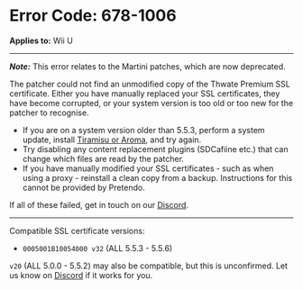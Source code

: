 # Error Code: 678-1006
**Applies to:** Wii U

---

***Note:*** This error relates to the Martini patches, which are now deprecated.

The patcher could not find an unmodified copy of the Thwate Premium SSL certificate. Either you have manually replaced
your SSL certificates, they have become corrupted, or your system version is too old or too new for the patcher to
recognise.

- If you are on a system version older than 5.5.3, perform a system update, install
  [Tiramisu or Aroma](https://wiiu.hacks.guide), and try again.
- Try disabling any content replacement plugins (SDCafiine etc.) that can change which files are read by the patcher.
- If you have manually modified your SSL certificates - such as when using a proxy - reinstall a clean copy from a
  backup. Instructions for this cannot be provided by Pretendo.

If all of these failed, get in touch on our [Discord](https://invite.gg/pretendo).

---

Compatible SSL certificate versions:
- `0005001B10054000 v32` (ALL 5.5.3 - 5.5.6)

`v20` (ALL 5.0.0 - 5.5.2) may also be compatible, but this is unconfirmed. Let us know on
[Discord](https://invite.gg/pretendo) if it works for you.

